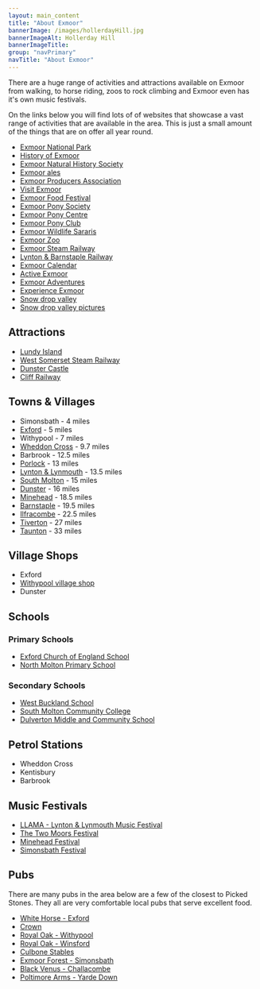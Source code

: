 ```yaml
---
layout: main_content
title: "About Exmoor"
bannerImage: /images/hollerdayHill.jpg
bannerImageAlt: Hollerday Hill
bannerImageTitle: 
group: "navPrimary"
navTitle: "About Exmoor"
---
```


There are a huge range of activities and attractions available on Exmoor from walking, to horse riding, zoos to rock climbing and Exmoor even has it's own music festivals.

On the links below you will find lots of of websites that showcase a vast range of activities that are available in the area. This is just a small amount of the things that are on offer all year round. 

- [Exmoor National Park](http://www.exmoor-nationalpark.gov.uk/)
- [History of Exmoor](http://www.exmoor-nationalpark.gov.uk/environment/history)
- [Exmoor Natural History Society](http://enhs.org.uk/)
- [Exmoor ales](http://www.exmoorales.co.uk/)
- [Exmoor Producers Association](http://www.exmoor-producers.co.uk/)
- [Visit Exmoor](http://www.visit-exmoor.eu/)
- [Exmoor Food Festival](http://www.exmoorfoodfestival.co.uk/)
- [Exmoor Pony Society](http://www.exmoorponysociety.org.uk/)
- [Exmoor Pony Centre](http://www.moorlandmousietrust.org.uk/)
- [Exmoor Pony Club](http://www.exmoorponyclub.co.uk/)
- [Exmoor Wildlife Sararis](http://www.exmoorwildlifesafaris.co.uk/)
- [Exmoor Zoo](http://www.exmoorzoo.co.uk/)
- [Exmoor Steam Railway](http://en.wikipedia.org/wiki/Exmoor_Steam_Railway)
- [Lynton &amp; Barnstaple Railway](http://www.lynton-rail.co.uk/)
- [Exmoor Calendar](http://www.everythingexmoor.org.uk/events-calendar/)
- [Active Exmoor](http://www.activeexmoor.com/)
- [Exmoor Adventures](http://www.exmooradventures.co.uk/)
- [Experience Exmoor](http://www.experienceexmoor.co.uk/)
- [Snow drop valley](http://www.wheddoncross.org.uk/snowdropvalley.htm)
- [Snow drop valley pictures](http://www.bbc.co.uk/somerset/content/image_galleries/snowdrop_valley_2006_gallery.shtml)

## Attractions

- [Lundy Island](http://www.lundyisland.co.uk/)
- [West Somerset Steam Railway](http://www.west-somerset-railway.co.uk/)
- [Dunster Castle](http://www.nationaltrust.org.uk/main/w-vh/w-visits/w-findaplace/w-dunstercastle/)
- [Cliff Railway](http://www.cliffrailwaylynton.co.uk/)

## Towns &amp; Villages

- Simonsbath - 4 miles
- [Exford](http://www.exford.org/) - 5 miles
- Withypool - 7 miles
- [Wheddon Cross](http://www.wheddoncross.org.uk/) - 9.7 miles
- Barbrook - 12.5 miles
- [Porlock](http://www.porlock.co.uk/) - 13 miles
-  [Lynton &amp; Lynmouth](http://www.visitlyntonandlynmouth.com/) - 13.5 miles
- [South Molton](http://www.visitsouthmolton.co.uk/) - 15 miles
- [Dunster](http://www.visitdunster.co.uk/) - 16 miles
-  [Minehead](http://www.minehead.co.uk/) - 18.5 miles
- [Barnstaple](http://www.barnstaple.co.uk/) - 19.5 miles
- [Ilfracombe](http://www.visitilfracombe.co.uk/) - 22.5 miles
- [Tiverton](http://www.discovertiverton.co.uk/) - 27 miles
- [Taunton](http://www.tauntontowncentre.co.uk/) - 33 miles

## Village Shops
- Exford
- [Withypool village shop](http://www.withypoolexmoor.co.uk/village-shop/)
- Dunster

## Schools

### Primary Schools
- [Exford Church of England School](http://www.exfordfirstschool.co.uk/)
- [North Molton Primary School](http://www.north-molton-primary.devon.sch.uk/)

### Secondary Schools
- [West Buckland School](http://www.westbuckland.devon.sch.uk/)
- [South Molton Community College](http://www.smcc.devon.sch.uk/)
- [Dulverton Middle and Community School](http://www.dulvertonmiddleschool.co.uk/)

## Petrol Stations

- Wheddon Cross
- Kentisbury
- Barbrook

## Music Festivals

- [LLAMA - Lynton &amp; Lynmouth Music Festival](http://www.llama.org.uk/)
- [The Two Moors Festival](http://www.thetwomoorsfestival.com/)
- [Minehead Festival](http://www.mineheadfestival.com/)
- [Simonsbath Festival](http://www.simonsbathfestival.co.uk/)

## Pubs

There are many pubs in the area below are a few of the closest to Picked Stones. They all are very comfortable local pubs that serve excellent food.

- [White Horse - Exford](http://www.exmoor-whitehorse.co.uk/)
- [Crown](http://www.crownhotelexmoor.co.uk/)
- [Royal Oak - Withypool](http://www.royaloakwithypool.co.uk/)
- [Royal Oak - Winsford](http://www.royaloakexmoor.co.uk/)
- [Culbone Stables](http://www.theculbone.com/)
- [Exmoor Forest - Simonsbath](http://www.exmoorforesthotel.co.uk/)
- [Black Venus - Challacombe](http://www.blackvenusinn.co.uk/)
- [Poltimore Arms - Yarde Down](http://www.poltimorearms.co.uk/)
